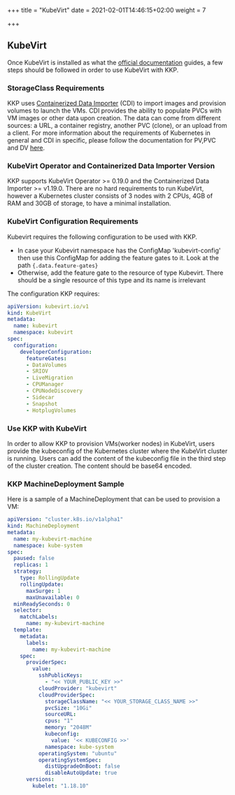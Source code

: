 +++
title = "KubeVirt"
date = 2021-02-01T14:46:15+02:00
weight = 7

+++

## KubeVirt
Once KubeVirt is installed as what the [official documentation](https://kubevirt.io/quickstart_cloud/) guides, a few
steps should be followed in order to use KubeVirt with KKP.

### StorageClass Requirements
KKP uses [Containerized Data Importer](https://github.com/kubevirt/containerized-data-importer) (CDI) to import images and
provision volumes to launch the VMs. CDI provides the ability to populate PVCs with VM images or other data upon creation.
The data can come from different sources: a URL, a container registry, another PVC (clone), or an upload from a client.
For more information about the requirements of Kubernetes in general and CDI in specific, please follow the documentation
for PV,PVC and DV [here](https://github.com/kubevirt/containerized-data-importer/blob/master/doc/basic_pv_pvc_dv.md).

### KubeVirt Operator and Containerized Data Importer Version
KKP supports KubeVirt Operator >= 0.19.0 and the Containerized Data Importer >= v1.19.0. There are no hard requirements
to run KubeVirt, however a Kubernetes cluster consists of 3 nodes with 2 CPUs, 4GB of RAM and 30GB of storage, to have a
minimal installation.

### KubeVirt Configuration Requirements
Kubevirt requires the following configuration to be used with KKP.
- In case your Kubevirt namespace has the ConfigMap 'kubevirt-config' then use this ConfigMap for adding the feature gates to it. Look at the path `{.data.feature-gates}`
- Otherwise, add the feature gate to the resource of type Kubevirt. There should be a single resource of this type and its name is irrelevant

The configuration KKP requires:
```yaml
apiVersion: kubevirt.io/v1
kind: KubeVirt
metadata:
  name: kubevirt
  namespace: kubevirt
spec:
  configuration:
    developerConfiguration:
      featureGates:
      - DataVolumes
      - SRIOV
      - LiveMigration
      - CPUManager
      - CPUNodeDiscovery
      - Sidecar
      - Snapshot
      - HotplugVolumes
```

### Use KKP with KubeVirt
In order to allow KKP to provision VMs(worker nodes) in KubeVirt, users provide the kubeconfig of the Kubernetes cluster
where the KubeVirt cluster is running. Users can add the content of the kubeconfig file in the third step of the cluster
creation. The content should be base64 encoded.

### KKP MachineDeployment Sample
Here is a sample of a MachineDeployment that can be used to provision a VM:

```yaml
apiVersion: "cluster.k8s.io/v1alpha1"
kind: MachineDeployment
metadata:
  name: my-kubevirt-machine
  namespace: kube-system
spec:
  paused: false
  replicas: 1
  strategy:
    type: RollingUpdate
    rollingUpdate:
      maxSurge: 1
      maxUnavailable: 0
  minReadySeconds: 0
  selector:
    matchLabels:
      name: my-kubevirt-machine
  template:
    metadata:
      labels:
        name: my-kubevirt-machine
    spec:
      providerSpec:
        value:
          sshPublicKeys:
            - "<< YOUR_PUBLIC_KEY >>"
          cloudProvider: "kubevirt"
          cloudProviderSpec:
            storageClassName: "<< YOUR_STORAGE_CLASS_NAME >>"
            pvcSize: "10Gi"
            sourceURL:
            cpus: "1"
            memory: "2048M"
            kubeconfig:
              value: '<< KUBECONFIG >>'
            namespace: kube-system
          operatingSystem: "ubuntu"
          operatingSystemSpec:
            distUpgradeOnBoot: false
            disableAutoUpdate: true
      versions:
        kubelet: "1.18.10"
```
